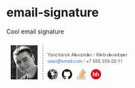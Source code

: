 # email-signature
Cool email signature

![Signature example][Example src]

  [Example src]: https://github.com/nafigator/email-signature/raw/master/images/example.png
